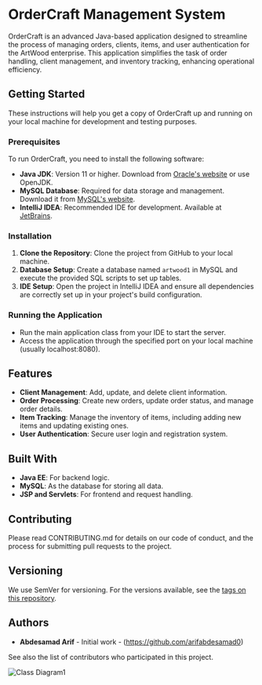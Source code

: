 # OrderCraft Management System

OrderCraft is an advanced Java-based application designed to streamline the process of managing orders, clients, items, and user authentication for the ArtWood enterprise. This application simplifies the task of order handling, client management, and inventory tracking, enhancing operational efficiency.

## Getting Started

These instructions will help you get a copy of OrderCraft up and running on your local machine for development and testing purposes.

### Prerequisites

To run OrderCraft, you need to install the following software:

- **Java JDK**: Version 11 or higher. Download from [Oracle's website](https://www.oracle.com/java/technologies/javase-jdk11-downloads.html) or use OpenJDK.
- **MySQL Database**: Required for data storage and management. Download it from [MySQL's website](https://www.mysql.com/downloads/).
- **IntelliJ IDEA**: Recommended IDE for development. Available at [JetBrains](https://www.jetbrains.com/idea/download/).

### Installation

1. **Clone the Repository**: Clone the project from GitHub to your local machine.
2. **Database Setup**: Create a database named `artwood1` in MySQL and execute the provided SQL scripts to set up tables.
3. **IDE Setup**: Open the project in IntelliJ IDEA and ensure all dependencies are correctly set up in your project's build configuration.

### Running the Application

- Run the main application class from your IDE to start the server.
- Access the application through the specified port on your local machine (usually localhost:8080).

## Features

- **Client Management**: Add, update, and delete client information.
- **Order Processing**: Create new orders, update order status, and manage order details.
- **Item Tracking**: Manage the inventory of items, including adding new items and updating existing ones.
- **User Authentication**: Secure user login and registration system.

## Built With

- **Java EE**: For backend logic.
- **MySQL**: As the database for storing all data.
- **JSP and Servlets**: For frontend and request handling.

## Contributing

Please read CONTRIBUTING.md for details on our code of conduct, and the process for submitting pull requests to the project.

## Versioning

We use SemVer for versioning. For the versions available, see the [tags on this repository](https://github.com/yourproject/tags).

## Authors

- **Abdesamad Arif** - Initial work - (https://github.com/arifabdesamad0)

See also the list of contributors who participated in this project.


![Class Diagram1](https://github.com/arifabdesamad0/OrderCraft---Gestion-des-Commandes/assets/122953123/fe3c1724-0ffc-42e5-bfe9-d621709cbd6c)


